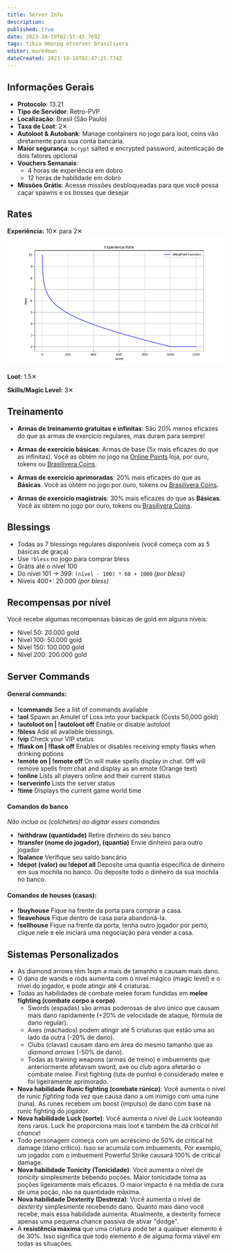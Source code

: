 ```yaml
---
title: Server Info
description: 
published: true
date: 2023-10-19T02:57:45.769Z
tags: tibia mmorpg otserver brasiliyera
editor: markdown
dateCreated: 2023-10-19T02:47:25.774Z
---
```


## Informações Gerais
- **Protocolo**: 13.21
- **Tipo de Servidor**: Retro-PVP
- **Localização**: Brasil (São Paulo)
- **Taxa de Loot**: 2✕
- **Autoloot & Autobank**: Manage containers no jogo para loot, coins vão diretamente para sua conta bancária.
- **Maior segurança**: `bcrypt` salted e encrypted password, autenticação de dois fatores opcional
- **Vouchers Semanais**:
  - 4 horas de experiência em dobro
  - 12 horas de habilidade em dobro
- **Missões Grátis**: Acesse missões desbloqueadas para que você possa caçar spawns e os bosses que desejar

## Rates

**Experiência:** 10✕ para 2✕
![exp-rate.png](/exp-rate.png)

**Loot**: 1.5✕

**Skills/Magic Level:** 3✕

## Treinamento

- **Armas de treinamento gratuitas e infinitas**: São 20% menos eficazes do que as armas de exercício regulares, mas duram para sempre!

- **Armas de exercício básicas**: Armas de base (5x mais eficazes do que as infinitas). Você as obtém no jogo na [Online Points](https://Brasiliyera.com/pages/online-points) loja, por ouro, tokens ou [Brasiliyera Coins](https://Brasiliyera.com/shop).

- **Armas de exercício aprimoradas**: 20% mais eficazes do que as **Básicas**. Você as obtém no jogo por ouro, tokens ou [Brasiliyera Coins](https://Brasiliyera.com/shop).

- **Armas de exercício magistrais**: 30% mais eficazes do que as **Básicas**. Você as obtém no jogo por ouro, tokens ou [Brasiliyera Coins](https://Brasiliyera.com/shop).

## Blessings

- Todas as 7 blessings regulares disponíveis (você começa com as 5 básicas de graça)
- Use `!bless` no jogo para comprar bless
- Grátis até o nível 100
- Do nível 101 -> 399: `(nível - 100) * 60 + 1000` _(por bless)_
- Níveis 400+: 20.000 _(por bless)_

## Recompensas por nível

Você recebe algumas recompensas básicas de gold em alguns níveis:
- Nível 50: 20.000 gold
- Nível 100: 50.000 gold
- Nível 150: 100.000 gold
- Nível 200: 200.000 gold

## Server Commands
#### **General commands:**
-   **!commands**
See a list of commands available
-   **!aol**
Spawn an Amulet of Loss into your backpack (Costs 50,000 gold)
- **!autoloot on | !autoloot off**
Enable or disable autoloot
-   **!bless**
Add all available blessings.
-   **!vip**
Check your VIP status
-   **!flask on	 | !flask off**
Enables or disables receiving empty flasks when drinking potions
-   **!emote on	 | !emote off**
On will make spells display in chat.
Off will remove spells from chat and display as an emote (Orange text)
-   **!online**
Lists all players online and their current status
-   **!serverinfo**
Lists the server status
-   **!time**
Displays the current game world time

#### **Comandos do banco**
*Não inclua os (colchetes) ao digitar esses comandos*
-   **!withdraw (quantidade)**
Retire dinheiro do seu banco
- **!transfer (nome do jogador), (quantia)**
Envie dinheiro para outro jogador
-   **!balance**
Verifique seu saldo bancário
- **!depot (valor) *ou* !depot all**
Deposite uma quantia específica de dinheiro em sua mochila no banco.
Ou deposite todo o dinheiro da sua mochila no banco.

#### **Comandos de houses (casas):**
-   **!buyhouse**
Fique na frente da porta para comprar a casa.
-   **!leavehous**
Fique dentro de casa para abandoná-la.
- **!sellhouse**
Fique na frente da porta, tenha outro jogador por perto, clique nele e ele iniciará uma negociação para vender a casa.

## Sistemas Personalizados
- As diamond arrows têm 1sqm a mais de tamanho e causam mais dano.
- O dano de wands e rods aumenta com o nível mágico (magic level) e o nível do jogador, e pode atingir até 4 criaturas.
- Todas as habilidades de combate melee foram fundidas em **melee fighting (combate corpo a corpo)**.
  - Swords (espadas) são armas poderosas de alvo único que causam mais dano rapidamente
    (+20% de velocidade de ataque, fórmula de dano regular).
  - Axes (machados) podem atingir até 5 criaturas que estão uma ao lado da outra
    (-20% de dano).
  - Clubs (clavas) causam dano em área do mesmo tamanho que as _diamond arrows_
    (-50% de dano).
  - Todas as training weapons (armas de treino) e imbuements que anteriormente afetavam sword, axe ou club agora afetarão o combate melee. First fighting (luta de punho) é considerado melee e foi ligeiramente aprimorado.
- **Nova habilidade**  **Runic fighting (combate rúnico)**: Você aumenta o nível de _runic fighting_ toda vez que causa dano a um inimigo com uma rune (runa). As runes recebem um boost (impulso) de dano com base na runic fighting do jogador.
- **Nova habilidade**  **Luck (sorte)**: Você aumenta o nível de _Luck_ looteando itens raros. Luck lhe proporciona mais loot e também lhe dá _critical hit chance_!
- Todo personagem começa com um acréscimo de 50% de critical hit damage (dano crítico). Isso se acumula com imbuements. Por exemplo, um jogador com o imbuement Powerful Strike causará 100% de critical damage.
- **Nova habilidade**  **Tonicity (Tonicidade)**: Você aumenta o nível de _tonicity_ simplesmente bebendo poções. Maior tonicidade torna as poções ligeiramente mais eficazes. O maior impacto é na média de cura de uma poção, não na quantidade máxima.
- **Nova habilidade**  **Dexterity (Destreza)**: Você aumenta o nível de _dexterity_ simplesmente recebendo dano. Quanto mais dano você recebe, mais essa habilidade aumenta. Atualmente, a dexterity fornece apenas uma pequena chance passiva de ativar "dodge".
- A **resistência máxima** que uma criatura pode ter a qualquer elemento é de 30%. Isso significa que todo elemento é de alguma forma viável em todas as situações.